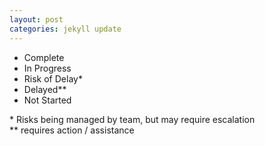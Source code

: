 ```yaml
---
layout: post
categories: jekyll update
---
```

<body>

<ul class="legend">
    <li><span class="status complete"></span> Complete</li>
    <li><span class="status in-progress"></span> In Progress </li>
    <li><span class="status low-risk"></span> Risk of Delay*</li>
    <li><span class="status high-risk"></span> Delayed** </li>
    <li><span class="status not-started"></span> Not Started</li>
</ul>

<p class="note">* Risks being managed by team, but may require escalation<br>
** requires action / assistance</p>
<table id="t01"> </table>

</body>


